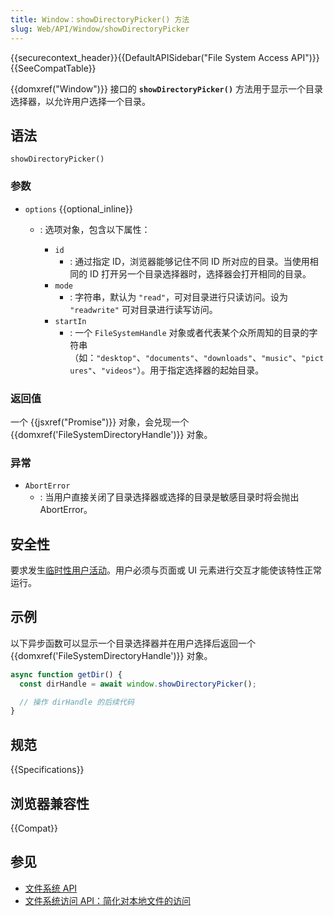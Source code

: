 ```yaml
---
title: Window：showDirectoryPicker() 方法
slug: Web/API/Window/showDirectoryPicker
---
```


{{securecontext_header}}{{DefaultAPISidebar("File System Access API")}}{{SeeCompatTable}}

{{domxref("Window")}} 接口的 **`showDirectoryPicker()`** 方法用于显示一个目录选择器，以允许用户选择一个目录。

## 语法

```js-nolint
showDirectoryPicker()
```

### 参数

- `options` {{optional_inline}}

  - : 选项对象，包含以下属性：

    - `id`
      - : 通过指定 ID，浏览器能够记住不同 ID 所对应的目录。当使用相同的 ID 打开另一个目录选择器时，选择器会打开相同的目录。
    - `mode`
      - : 字符串，默认为 `"read"`，可对目录进行只读访问。设为 `"readwrite"` 可对目录进行读写访问。
    - `startIn`
      - : 一个 `FileSystemHandle` 对象或者代表某个众所周知的目录的字符串（如：`"desktop"`、`"documents"`、`"downloads"`、`"music"`、`"pictures"`、`"videos"`）。用于指定选择器的起始目录。

### 返回值

一个 {{jsxref("Promise")}} 对象，会兑现一个 {{domxref('FileSystemDirectoryHandle')}} 对象。

### 异常

- `AbortError`
  - : 当用户直接关闭了目录选择器或选择的目录是敏感目录时将会抛出 AbortError。

## 安全性

要求发生[临时性用户活动](/zh-CN/docs/Web/Security/User_activation)。用户必须与页面或 UI 元素进行交互才能使该特性正常运行。

## 示例

以下异步函数可以显示一个目录选择器并在用户选择后返回一个 {{domxref('FileSystemDirectoryHandle')}} 对象。

```js
async function getDir() {
  const dirHandle = await window.showDirectoryPicker();

  // 操作 dirHandle 的后续代码
}
```

## 规范

{{Specifications}}

## 浏览器兼容性

{{Compat}}

## 参见

- [文件系统 API](/zh-CN/docs/Web/API/File_System_API)
- [文件系统访问 API：简化对本地文件的访问](https://web.dev/file-system-access/)
